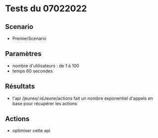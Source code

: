 # Tests du 07022022

## Scenario
- PremierScenario

## Paramètres
- nombre d'utilisateurs : de 1 à 100
- temps 60 secondes

## Résultats
- l'api /jeunes/:idJeune/actions fait un nombre exponentiel d'appels en base pour récupérer les actions

## Actions
- optimiser cette api

